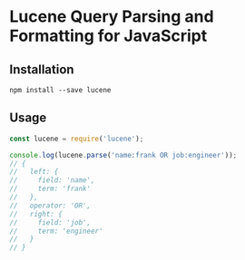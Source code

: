 # Lucene Query Parsing and Formatting for JavaScript

## Installation

```
npm install --save lucene
```

## Usage

```javascript
const lucene = require('lucene');

console.log(lucene.parse('name:frank OR job:engineer'));
// {
//   left: {
//     field: 'name',
//     term: 'frank'
//   },
//   operator: 'OR',
//   right: {
//     field: 'job',
//     term: 'engineer'
//   }
// }
```
